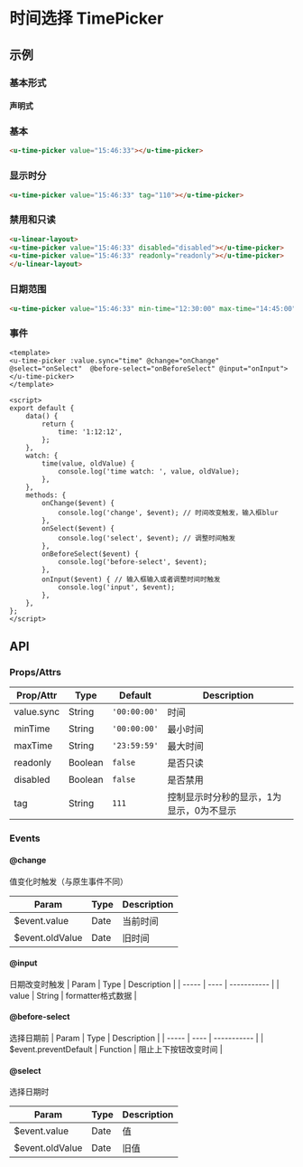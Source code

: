 # 时间选择 TimePicker

## 示例
### 基本形式

#### 声明式

### 基本
``` html
<u-time-picker value="15:46:33"></u-time-picker>
```
### 显示时分
``` html
<u-time-picker value="15:46:33" tag="110"></u-time-picker>
```

### 禁用和只读
``` html
<u-linear-layout>
<u-time-picker value="15:46:33" disabled="disabled"></u-time-picker>
<u-time-picker value="15:46:33" readonly="readonly"></u-time-picker>
</u-linear-layout>
```


### 日期范围
``` html
<u-time-picker value="15:46:33" min-time="12:30:00" max-time="14:45:00"></u-time-picker>
```

### 事件
``` vue
<template>
<u-time-picker :value.sync="time" @change="onChange" @select="onSelect"  @before-select="onBeforeSelect" @input="onInput"></u-time-picker>
</template>

<script>
export default {
	data() {
		return {
			time: '1:12:12',
		};
    },
    watch: {
        time(value, oldValue) {
            console.log('time watch: ', value, oldValue);
        },
    },
    methods: {
        onChange($event) {
            console.log('change', $event); // 时间改变触发，输入框blur
        },
        onSelect($event) {
        	console.log('select', $event); // 调整时间触发
        },
        onBeforeSelect($event) {
        	console.log('before-select', $event);
        },
        onInput($event) { // 输入框输入或者调整时间时触发
        	console.log('input', $event);
        },
    },
};
</script>
```
## API
### Props/Attrs

| Prop/Attr | Type | Default | Description |
| --------- | ---- | ------- | ----------- |
| value.sync | String | `'00:00:00'` | 时间 |
| minTime | String | `'00:00:00'` | 最小时间 |
| maxTime | String | `'23:59:59'` | 最大时间 |
| readonly | Boolean | `false` | 是否只读 |
| disabled | Boolean | `false` | 是否禁用 |
| tag | String | `111` | 控制显示时分秒的显示，1为显示，0为不显示 |

### Events

#### @change

值变化时触发（与原生事件不同）

| Param | Type | Description |
| ----- | ---- | ----------- |
| $event.value | Date | 当前时间 |
| $event.oldValue | Date | 旧时间 |

#### @input
日期改变时触发
| Param | Type | Description |
| ----- | ---- | ----------- |
| value | String | formatter格式数据 |

#### @before-select
选择日期前
| Param | Type | Description |
| ----- | ---- | ----------- |
| $event.preventDefault | Function | 阻止上下按钮改变时间 |

#### @select

选择日期时

| Param | Type | Description |
| ----- | ---- | ----------- |
| $event.value | Date | 值 |
| $event.oldValue | Date | 旧值 |
